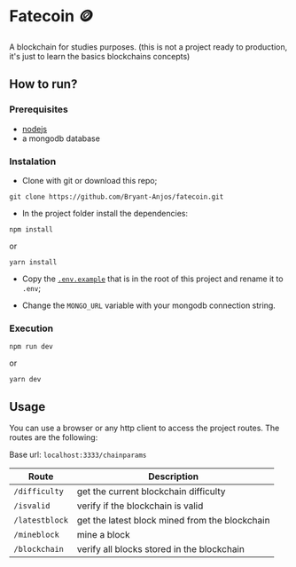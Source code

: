 # Fatecoin :coin:

A blockchain for studies purposes. (this is not a project ready to production, it's just to learn the basics blockchains concepts)

## How to run?

### Prerequisites

- [nodejs](https://nodejs.org/en/)
- a mongodb database

### Instalation

- Clone with git or download this repo;

```shell
git clone https://github.com/Bryant-Anjos/fatecoin.git
```

- In the project folder install the dependencies:

```shell
npm install
```

or

```shell
yarn install
```

- Copy the [`.env.example`](/.env.example) that is in the root of this project and rename it to `.env`;

- Change the `MONGO_URL` variable with your mongodb connection string.

### Execution

```shell
npm run dev
```

or

```shell
yarn dev
```

## Usage

You can use a browser or any http client to access the project routes. The routes are the following:

Base url: `localhost:3333/chainparams`

| Route          | Description                                    |
| -------------- | ---------------------------------------------- |
| `/difficulty`  | get the current blockchain difficulty          |
| `/isvalid`     | verify if the blockchain is valid              |
| `/latestblock` | get the latest block mined from the blockchain |
| `/mineblock`   | mine a block                                   |
| `/blockchain`  | verify all blocks stored in the blockchain     |
